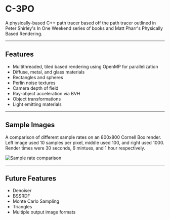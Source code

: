 # C-3PO
A physically-based C++ path tracer based off the path tracer outlined in Peter Shirley's In One Weekend series of books and Matt Pharr's Physically Based Rendering.

---

## Features

- Multithreaded, tiled based rendering using OpenMP for parallelization
- Diffuse, metal, and glass materials
- Rectangles and spheres
- Perlin noise textures
- Camera depth of field
- Ray-object acceleration via BVH
- Object transformations
- Light emitting materials

---

## Sample Images

A comparison of different sample rates on an 800x800 Cornell Box render. Left image used 10 samples per pixel, middle used 100, and right used 1000. Render times were 30 seconds, 6 mintues, and 1 hour respectively.

![Sample rate comparison](https://i.imgur.com/2o21fUY.jpg)

---


## Future Features

- Denoiser 
- BSSRDF 
- Monte Carlo Sampling
- Triangles
- Multiple output image formats

